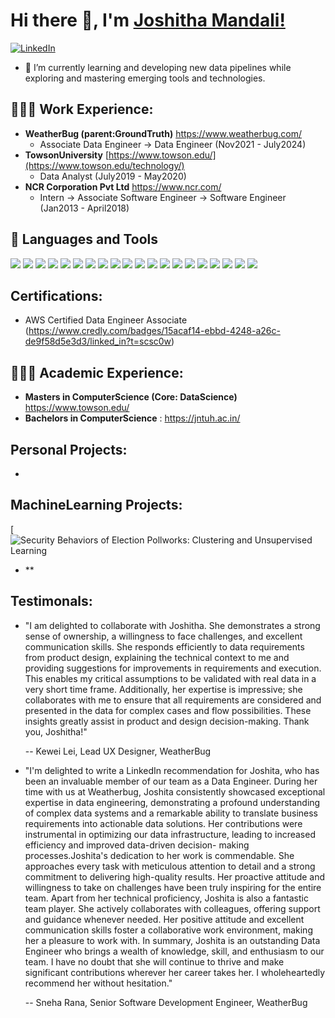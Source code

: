 
# Hi there 👋, I'm [Joshitha Mandali!](https://github.com/joshitha14/)
<a href="https://www.linkedin.com/in/joshithamandali/?locale=en_US" target="_blank">
    <img src="https://img.shields.io/badge/linkedin-%230077B5.svg?&style=for-the-badge&logo=linkedin&logoColor=white&color=071A2C" alt="LinkedIn"/>
</a>


 - 🌱 I’m currently learning and developing new data pipelines while exploring and mastering emerging tools and technologies.


## 👨🏽‍💻 Work Experience:
  - **WeatherBug (parent:GroundTruth)** https://www.weatherbug.com/
      - Associate Data Engineer -> Data Engineer (Nov2021 - July2024)
  - **TowsonUniversity** [https://www.towson.edu/](https://www.towson.edu/technology/)
      - Data Analyst (July2019 - May2020)
  - **NCR Corporation Pvt Ltd** https://www.ncr.com/
      - Intern -> Associate Software Engineer -> Software Engineer (Jan2013 - April2018)

## 💼 Languages and Tools
![](https://img.shields.io/badge/Python-3776AB?style=flat&logo=python&logoColor=white)
![](https://img.shields.io/badge/PostgreSQL-336791?style=flat&logo=postgresql&logoColor=white)
![](https://img.shields.io/badge/MySQL-4479A1?style=flat&logo=mysql&logoColor=white)
![](https://img.shields.io/badge/AWS-232F3E?style=flat&logo=amazon-aws&logoColor=white)
![](https://img.shields.io/badge/Google_Cloud-4285F4?style=flat&logo=google-cloud&logoColor=white)
![](https://img.shields.io/badge/Docker-2496ED?style=flat&logo=docker&logoColor=white)
![](https://img.shields.io/badge/Git-F05032?style=flat&logo=git&logoColor=white)
![](https://img.shields.io/badge/dbt-FF6F61?style=flat&logo=dbt&logoColor=white)
![](https://img.shields.io/badge/Spark-E25A1C?style=flat&logo=apache-spark&logoColor=white)
![](https://img.shields.io/badge/Databricks-FF3621?style=flat&logo=databricks&logoColor=white)
![](https://img.shields.io/badge/JavaScript-F7DF1E?style=flat&logo=javascript&logoColor=black)
![](https://img.shields.io/badge/Terraform-7B42BC?style=flat&logo=terraform&logoColor=white)
![](https://img.shields.io/badge/Kibana-005571?style=flat&logo=kibana&logoColor=white)
![](https://img.shields.io/badge/Machine_Learning-FF6F61?style=flat&logoColor=white)
![](https://img.shields.io/badge/SQL_Server-CC2927?style=flat&logo=microsoft-sql-server&logoColor=white)
![](https://img.shields.io/badge/Oracle_DB-F80000?style=flat&logo=oracle&logoColor=white)
![](https://img.shields.io/badge/Airflow-017CEE?style=flat&logo=apache-airflow&logoColor=white)
![](https://img.shields.io/badge/Looker-000000?style=flat&logo=looker&logoColor=white)
![](https://img.shields.io/badge/Power_BI-F2C811?style=flat&logo=microsoft-power-bi&logoColor=white)
![](https://img.shields.io/badge/Tableau-E97627?style=flat&logo=tableau&logoColor=white)

## Certifications:
  - AWS Certified Data Engineer Associate (https://www.credly.com/badges/15acaf14-ebbd-4248-a26c-de9f58d5e3d3/linked_in?t=scsc0w)
    
## 👨🏻‍🎓 Academic Experience:
  - **Masters in ComputerScience (Core: DataScience)** https://www.towson.edu/
  - **Bachelors in ComputerScience** : https://jntuh.ac.in/


## Personal Projects:
  - 


## MachineLearning Projects:
[![Security Behaviors of Election Pollworks: Clustering and Unsupervised Learning]()
  - **



## Testimonals:

   - "I am delighted to collaborate with Joshitha. She demonstrates a strong sense of ownership, a willingness to face challenges, and excellent communication skills. 
      She responds efficiently to data requirements from product design, explaining the technical context to me and providing suggestions for improvements in requirements and execution. This enables my critical          assumptions to be validated with real data in a very short time frame. 
      Additionally, her expertise is impressive; she collaborates with me to ensure that all requirements are considered and presented in the data for complex cases and flow possibilities. These insights greatly         assist in product and design decision-making. 
      Thank you, Joshitha!"

       -- Kewei Lei, Lead UX Designer, WeatherBug
     
   - "I'm delighted to write a LinkedIn recommendation for Joshita, who has been an invaluable member of our team as a Data Engineer. 
      During her time with us at Weatherbug, Joshita consistently showcased exceptional expertise in data engineering, demonstrating a profound understanding of complex data systems and a remarkable ability to           translate business requirements into actionable data solutions. Her contributions were instrumental in optimizing our data infrastructure, leading to increased efficiency and improved data-driven decision-         making processes.Joshita's dedication to her work is commendable. She approaches every task with meticulous attention to detail and a strong commitment to delivering high-quality results. Her proactive             attitude and willingness to take on challenges have been truly inspiring for the entire team.
      Apart from her technical proficiency, Joshita is also a fantastic team player. She actively collaborates with colleagues, offering support and guidance whenever needed. Her positive attitude and excellent 
      communication skills foster a collaborative work environment, making her a pleasure to work with.
      In summary, Joshita is an outstanding Data Engineer who brings a wealth of knowledge, skill, and enthusiasm to our team. I have no doubt that she will continue to thrive and make significant contributions 
      wherever her career takes her. I wholeheartedly recommend her without hesitation."

       -- Sneha Rana, Senior Software Development Engineer, WeatherBug



